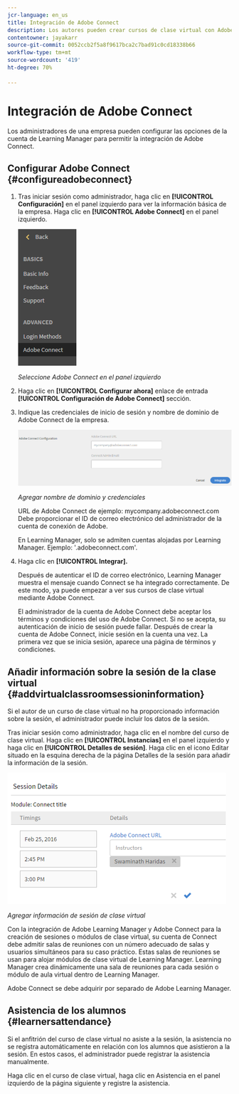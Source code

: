 ```yaml
---
jcr-language: en_us
title: Integración de Adobe Connect
description: Los autores pueden crear cursos de clase virtual con Adobe Connect durante el proceso de creación del curso. A fin de habilitar Adobe Connect para su cuenta de Learning Manager, debe ponerse en contacto con el administrador de su empresa.
contentowner: jayakarr
source-git-commit: 0052ccb2f5a8f9617bca2c7bad91c0cd18338b66
workflow-type: tm+mt
source-wordcount: '419'
ht-degree: 70%

---
```




# Integración de Adobe Connect

Los administradores de una empresa pueden configurar las opciones de la cuenta de Learning Manager para permitir la integración de Adobe Connect.

## Configurar Adobe Connect {#configureadobeconnect}

1. Tras iniciar sesión como administrador, haga clic en **[!UICONTROL Configuración]** en el panel izquierdo para ver la información básica de la empresa. Haga clic en **[!UICONTROL Adobe Connect]** en el panel izquierdo.

   ![](assets/left-pane.png)

   *Seleccione Adobe Connect en el panel izquierdo*

1. Haga clic en **[!UICONTROL Configurar ahora]** enlace de entrada **[!UICONTROL Configuración de Adobe Connect]** sección.

   <!--![](assets/configure-now-connect.png)-->

1. Indique las credenciales de inicio de sesión y nombre de dominio de Adobe Connect de la empresa.

   ![](assets/adobeconnect-config.png)

   *Agregar nombre de dominio y credenciales*

   URL de Adobe Connect de ejemplo: mycompany.adobeconnect.com\
   Debe proporcionar el ID de correo electrónico del administrador de la cuenta de conexión de Adobe.

   En Learning Manager, solo se admiten cuentas alojadas por Learning Manager. Ejemplo: &#39;.adobeconnect.com&#39;.

1. Haga clic en **[!UICONTROL Integrar].**

   Después de autenticar el ID de correo electrónico, Learning Manager muestra el mensaje cuando Connect se ha integrado correctamente. De este modo, ya puede empezar a ver sus cursos de clase virtual mediante Adobe Connect.

   El administrador de la cuenta de Adobe Connect debe aceptar los términos y condiciones del uso de Adobe Connect. Si no se acepta, su autenticación de inicio de sesión puede fallar. Después de crear la cuenta de Adobe Connect, inicie sesión en la cuenta una vez. La primera vez que se inicia sesión, aparece una página de términos y condiciones.

   <!--![](assets/mail-confirmation.png)-->

## Añadir información sobre la sesión de la clase virtual {#addvirtualclassroomsessioninformation}

Si el autor de un curso de clase virtual no ha proporcionado información sobre la sesión, el administrador puede incluir los datos de la sesión.

Tras iniciar sesión como administrador, haga clic en el nombre del curso de clase virtual. Haga clic en **[!UICONTROL Instancias]** en el panel izquierdo y haga clic en **[!UICONTROL Detalles de sesión]**.  Haga clic en el icono Editar situado en la esquina derecha de la página Detalles de la sesión para añadir la información de la sesión.

![](assets/session-creation-admin.png)

*Agregar información de sesión de clase virtual*

Con la integración de Adobe Learning Manager y Adobe Connect para la creación de sesiones o módulos de clase virtual, su cuenta de Connect debe admitir salas de reuniones con un número adecuado de salas y usuarios simultáneos para su caso práctico. Estas salas de reuniones se usan para alojar módulos de clase virtual de Learning Manager. Learning Manager crea dinámicamente una sala de reuniones para cada sesión o módulo de aula virtual dentro de Learning Manager.

Adobe Connect se debe adquirir por separado de Adobe Learning Manager.

## Asistencia de los alumnos {#learnersattendance}

Si el anfitrión del curso de clase virtual no asiste a la sesión, la asistencia no se registra automáticamente en relación con los alumnos que asistieron a la sesión. En estos casos, el administrador puede registrar la asistencia manualmente.

Haga clic en el curso de clase virtual, haga clic en Asistencia en el panel izquierdo de la página siguiente y registre la asistencia.
